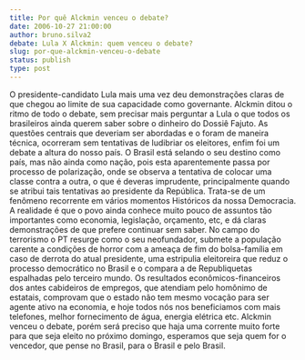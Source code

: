 ```yaml
---
title: Por quê Alckmin venceu o debate? 
date: 2006-10-27 21:00:00
author: bruno.silva2
debate: Lula X Alckmin: quem venceu o debate?
slug: por-que-alckmin-venceu-o-debate
status: publish 
type: post
---
```


O presidente-candidato Lula mais uma vez deu demonstrações claras de que chegou ao limite de sua capacidade como governante. Alckmin ditou o ritmo de todo o debate, sem precisar mais perguntar a Lula o que todos os brasileiros ainda querem saber sobre o dinheiro do Dossiê Fajuto. As questões centrais que deveriam ser abordadas e o foram de maneira técnica, ocorreram sem tentativas de ludibriar os eleitores, enfim foi um debate a altura do nosso país.
O Brasil está selando o seu destino como país, mas não ainda como nação, pois esta aparentemente passa por processo de polarização, onde se observa a tentativa de colocar uma classe contra a outra, o que é deveras imprudente, principalmente quando se atribui tais tentativas ao presidente da República. Trata-se de um fenômeno recorrente em vários momentos Históricos da nossa Democracia. A realidade é que o povo ainda conhece muito pouco de assuntos tão importantes como economia, legislação, orçamento, etc, e dá claras demonstrações de que prefere continuar sem saber. No campo do terrorismo o PT resurge como o seu neofundador, submete a população carente a condições de horror com a ameaça de fim do bolsa-família em caso de derrota do atual presidente, uma estripulia eleitoreira que reduz o processo democrático no Brasil e o compara a de Republiquetas espalhadas pelo terceiro mundo.
Os resultados econômicos-financeiros dos antes cabideiros de empregos, que atendiam pelo homônimo de estatais, comprovam que o estado não tem mesmo vocação para ser agente ativo na economia, e hoje todos nós nos beneficiamos com mais telefones, melhor fornecimento de água, energia elétrica etc. Alckmin venceu o debate, porém será preciso que haja uma corrente muito forte para que seja eleito no próximo domingo, esperamos que seja quem for o vencedor, que pense no Brasil, para o Brasil e pelo Brasil.
